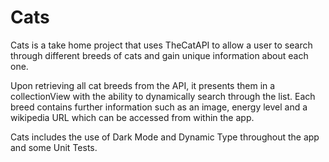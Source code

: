 # Cats
Cats is a take home project that uses TheCatAPI to allow a user to search through different breeds of cats and gain unique information about each one.

Upon retrieving all cat breeds from the API, it presents them in a collectionView with the ability to dynamically search through the list. Each breed contains further information such as an image, energy level and a wikipedia URL which can be accessed from within the app.

Cats includes the use of Dark Mode and Dynamic Type throughout the app and some Unit Tests.
